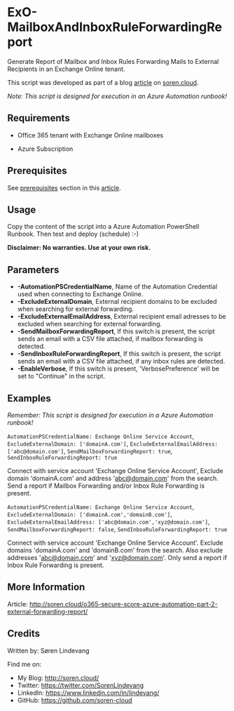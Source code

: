 ExO-MailboxAndInboxRuleForwardingReport
===========
Generate Report of Mailbox and Inbox Rules Forwarding Mails to External Recipients in an Exchange Online tenant.

This script was developed as part of a blog [article] on [soren.cloud].

*Note: This script is designed for execution in an Azure Automation runbook!*


## Requirements
* Office 365 tenant with Exchange Online mailboxes 
 
* Azure Subscription


## Prerequisites
See [prerequisites] section in this [article].

## Usage
Copy the content of the script into a Azure Automation PowerShell Runbook. Then test and deploy (schedule) :-)

**Disclaimer: No warranties. Use at your own risk.**

## Parameters
* **-AutomationPSCredentialName**, Name of the Automation Credential used when connecting to Exchange Online.
* **-ExcludeExternalDomain**, External recipient domains to be excluded when searching for external forwarding.
* **-ExcludeExternalEmailAddress**, External recipient email adresses to be excluded when searching for external forwarding.
* **-SendMailboxForwardingReport**, If this switch is present, the script sends an email with a CSV file attached, if mailbox forwarding is detected.
* **-SendInboxRuleForwardingReport**, If this switch is present, the script sends an email with a CSV file attached, if any inbox rules are detected.
* **-EnableVerbose**, If this switch is present, 'VerbosePreference' will be set to "Continue" in the script.


## Examples
*Remember: This script is designed for execution in a Azure Automation runbook!*

`AutomationPSCredentialName: Exchange Online Service Account`, `ExcludeExternalDomain: ['domainA.com']`, `ExcludeExternalEmailAddress: ['abc@domain.com']`, `SendMailboxForwardingReport: true`, `SendInboxRuleForwardingReport: true`

Connect with service account 'Exchange Online Service Account', Exclude domain 'domainA.com' and address 'abc@domain.com' from the search. Send a report if Mailbox Forwarding and/or Inbox Rule Forwarding is present.

`AutomationPSCredentialName: Exchange Online Service Account`, `ExcludeExternalDomain: ['domainA.com','domainB.com']`, `ExcludeExternalEmailAddress: ['abc@domain.com','xyz@domain.com']`, `SendMailboxForwardingReport: false`, `SendInboxRuleForwardingReport: true`

Connect with service account 'Exchange Online Service Account'. Exclude domains 'domainA.com' and 'domainB.com' from the search. Also exclude addresses 'abc@domain.com' and 'xyz@domain.com'. Only send a report if Inbox Rule Forwarding is present.

## More Information
Article: <http://soren.cloud/o365-secure-score-azure-automation-part-2-external-forwarding-report/>


## Credits
Written by: Søren Lindevang

Find me on:

* My Blog: <http://soren.cloud/>
* Twitter: <https://twitter.com/SorenLindevang>
* LinkedIn: <https://www.linkedin.com/in/lindevang/>
* GitHub: <https://github.com/soren-cloud>

[article]: http://soren.cloud/o365-secure-score-azure-automation-part-2-external-forwarding-report/
[my blog]: http://soren.cloud/
[soren.cloud]: http://soren.cloud/
[prerequisites]: http://soren.cloud/o365-secure-score-azure-automation-part-2-external-forwarding-report/#Prerequisites